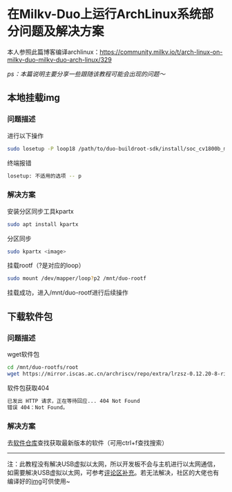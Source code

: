 # 在Milkv-Duo上运行ArchLinux系统部分问题及解决方案

本人参照此篇博客编译archlinux：https://community.milkv.io/t/arch-linux-on-milkv-duo-milkv-duo-arch-linux/329

*ps：本篇说明主要分享一些跟随该教程可能会出现的问题～*



## 本地挂载img
### 问题描述

进行以下操作
```bash 
sudo losetup -P loop18 /path/to/duo-buildroot-sdk/install/soc_cv1800b_milkv_duo_sd/milkv-duo.img
```

终端报错
```bash
losetup: 不适用的选项 -- p
```

### 解决方案
安装分区同步工具kpartx
```bash
sudo apt install kpartx
```

分区同步
```bash
sudo kpartx <image> 
```

挂载rootf（?是对应的loop）
```bash
sudo mount /dev/mapper/loop?p2 /mnt/duo-rootf
```

挂载成功，进入/mnt/duo-rootf进行后续操作

## 下载软件包
### 问题描述
wget软件包
```bash
cd /mnt/duo-rootfs/root
wget https://mirror.iscas.ac.cn/archriscv/repo/extra/lrzsz-0.12.20-8-riscv64.pkg.tar.zst
```
软件包获取404
```bash
已发出 HTTP 请求，正在等待回应... 404 Not Found
错误 404：Not Found。
```

### 解决方案
去[软件仓库](https://mirror.iscas.ac.cn/archriscv/repo/)查找获取最新版本的软件（可用ctrl+f查找搜索）

---
注：此教程没有解决USB虚拟以太网，所以开发板不会与主机进行以太网通信，如需要解决USB虚拟以太网，可参考[评论区补充](https://community.milkv.io/t/arch-linux-on-milkv-duo-milkv-duo-arch-linux/329/7)。若无法解决，社区的大佬也有编译好的[img](https://xyzdims.com/3d-printers/misc-hardware-notes/iot-milk-v-duo-risc-v-esbc-running-linux/#References:~:text=0%22%20%3E%3E%20/etc/fstab-,ArchLinux%20Disk%20Image,-I%20followed%20this)可供使用~
